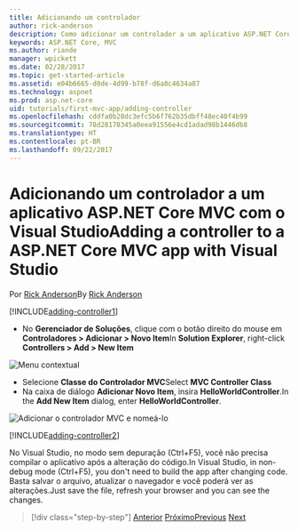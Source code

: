 ```yaml
---
title: Adicionando um controlador
author: rick-anderson
description: Como adicionar um controlador a um aplicativo ASP.NET Core MVC simples
keywords: ASP.NET Core, MVC
ms.author: riande
manager: wpickett
ms.date: 02/28/2017
ms.topic: get-started-article
ms.assetid: e04b6665-d0de-4d99-b78f-d6a0c4634a87
ms.technology: aspnet
ms.prod: asp.net-core
uid: tutorials/first-mvc-app/adding-controller
ms.openlocfilehash: cddfa0b28dc3efc5b6f762b35dbff48ec40f4b99
ms.sourcegitcommit: 78d28178345a0eea91556e4cd1adad98b1446db8
ms.translationtype: HT
ms.contentlocale: pt-BR
ms.lasthandoff: 09/22/2017
---
```

# <a name="adding-a-controller-to-a-aspnet-core-mvc-app-with-visual-studio"></a><span data-ttu-id="682a4-104">Adicionando um controlador a um aplicativo ASP.NET Core MVC com o Visual Studio</span><span class="sxs-lookup"><span data-stu-id="682a4-104">Adding a controller to a ASP.NET Core MVC app with Visual Studio</span></span>

<span data-ttu-id="682a4-105">Por [Rick Anderson](https://twitter.com/RickAndMSFT)</span><span class="sxs-lookup"><span data-stu-id="682a4-105">By [Rick Anderson](https://twitter.com/RickAndMSFT)</span></span>

[!INCLUDE[adding-controller1](../../includes/mvc-intro/adding-controller1.md)]

* <span data-ttu-id="682a4-106">No **Gerenciador de Soluções**, clique com o botão direito do mouse em **Controladores > Adicionar > Novo Item**</span><span class="sxs-lookup"><span data-stu-id="682a4-106">In **Solution Explorer**, right-click **Controllers > Add > New Item**</span></span>

![Menu contextual](adding-controller/_static/add_controller.png)

* <span data-ttu-id="682a4-108">Selecione **Classe do Controlador MVC**</span><span class="sxs-lookup"><span data-stu-id="682a4-108">Select **MVC Controller Class**</span></span>
* <span data-ttu-id="682a4-109">Na caixa de diálogo **Adicionar Novo Item**, insira **HelloWorldController**.</span><span class="sxs-lookup"><span data-stu-id="682a4-109">In the **Add New Item** dialog, enter **HelloWorldController**.</span></span>

![Adicionar o controlador MVC e nomeá-lo](adding-controller/_static/ac.png)

[!INCLUDE[adding-controller2](../../includes/mvc-intro/adding-controller2.md)]

<span data-ttu-id="682a4-111">No Visual Studio, no modo sem depuração (Ctrl+F5), você não precisa compilar o aplicativo após a alteração do código.</span><span class="sxs-lookup"><span data-stu-id="682a4-111">In Visual Studio, in non-debug mode (Ctrl+F5), you don't need to build the app after changing  code.</span></span> <span data-ttu-id="682a4-112">Basta salvar o arquivo, atualizar o navegador e você poderá ver as alterações.</span><span class="sxs-lookup"><span data-stu-id="682a4-112">Just save the file, refresh your browser and you can see the changes.</span></span>

>[!div class="step-by-step"]
<span data-ttu-id="682a4-113">[Anterior](start-mvc.md)
[Próximo](adding-view.md)</span><span class="sxs-lookup"><span data-stu-id="682a4-113">[Previous](start-mvc.md)
[Next](adding-view.md)</span></span>  
